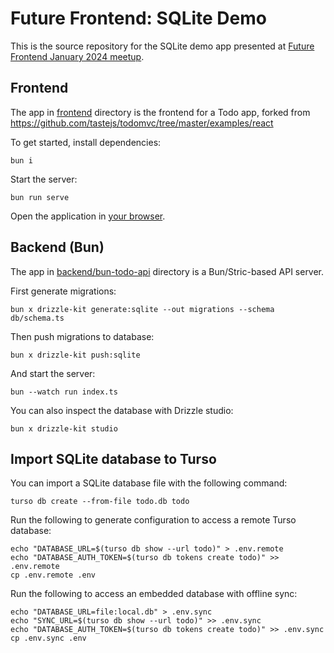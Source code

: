 # Future Frontend: SQLite Demo

This is the source repository for the SQLite demo app presented at [Future Frontend January 2024 meetup](https://meetabit.com/events/future-frontend-january-2024/).

## Frontend

The app in [frontend](./frontend) directory is the frontend for a Todo app, forked from https://github.com/tastejs/todomvc/tree/master/examples/react

To get started, install dependencies:

```console
bun i
```

Start the server:

```console
bun run serve
```

Open the application in [your browser](http://127.0.0.1:7002).

## Backend (Bun)

The app in [backend/bun-todo-api](./backend/bun-todo-api) directory is a Bun/Stric-based API server.

First generate migrations:

```console
bun x drizzle-kit generate:sqlite --out migrations --schema db/schema.ts
```

Then push migrations to database:

```console
bun x drizzle-kit push:sqlite
```

And start the server:

```console
bun --watch run index.ts
```

You can also inspect the database with Drizzle studio:

```console
bun x drizzle-kit studio
```

## Import SQLite database to Turso

You can import a SQLite database file with the following command:

```console
turso db create --from-file todo.db todo
```

Run the following to generate configuration to access a remote Turso database:

```console
echo "DATABASE_URL=$(turso db show --url todo)" > .env.remote
echo "DATABASE_AUTH_TOKEN=$(turso db tokens create todo)" >> .env.remote
cp .env.remote .env
```

Run the following to access an embedded database with offline sync:

```console
echo "DATABASE_URL=file:local.db" > .env.sync
echo "SYNC_URL=$(turso db show --url todo)" >> .env.sync
echo "DATABASE_AUTH_TOKEN=$(turso db tokens create todo)" >> .env.sync
cp .env.sync .env
``````

